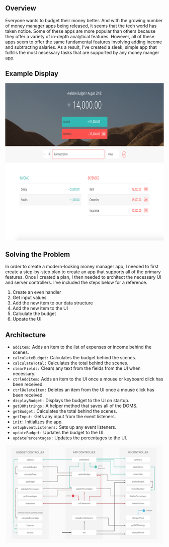 ## Overview

Everyone wants to budget their money better. And with the growing number of money manager apps being released, it seems that the tech world has taken notice. Some of these apps are more popular than others because they offer a variety of in-depth analytical features. However, all of these apps seem to offer the same fundamental features involving adding income and subtracting salaries. As a result, I've created a sleek, simple app that fulfills the most necessary tasks that are supported by any money manger app.

## Example Display

<p align="center">
  <img width="800" height="500" src="/img/example.png">
</p>

## Solving the Problem

In order to create a modern-looking money manager app, I needed to first create a step-by-step plan to create an app that supports all of the primary features. Once I created a plan, I then needed to architect the necessary UI and server controllers. I've included the steps below for a reference.

  1. Create an even handler
  2. Get input values
  3. Add the new item to our data structure
  4. Add the new item to the UI
  5. Calculate the budget
  6. Update the UI
  
## Architecture

- `addItem:` Adds an item to the list of expenses or income behind the scenes.
- `calculateBudget:` Calculates the budget behind the scenes.
- `calculateTotal:` Calculates the total behind the scenes.
- `clearFields:` Clears any text from the fields from the UI when necessary.
- `ctrlAddItem:` Adds an item to the UI once a mouse or keyboard click has been received.
- `ctrlDeleteItem:` Deletes an item from the UI once a mouse click has been received.
- `displayBudget:` Displays the budget to the UI on startup.
- `getDOMstrings:` A helper method that saves all of the DOMS.
- `getBudget:` Calculates the total behind the scenes.
- `getInput:` Gets any input from the event listeners.
- `init:` Initializes the app.
- `setupEventListeners:` Sets up any event listeners.
- `updateBudget:` Updates the budget to the UI.
- `updatePercentages:` Updates the percentages to the UI.

<p align="center">
  <img width="500" height="312" src="/img/arch.png">
</p>


